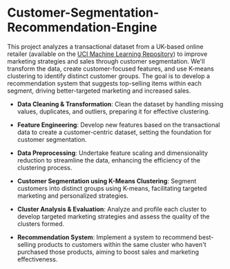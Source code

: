 # Customer-Segmentation-Recommendation-Engine

This project analyzes a transactional dataset from a UK-based online retailer (available on the [UCI Machine Learning Repository](https://archive.ics.uci.edu/dataset/352/online+retail)) to improve marketing strategies and sales through customer segmentation. We'll transform the data, create customer-focused features, and use K-means clustering to identify distinct customer groups. The goal is to develop a recommendation system that suggests top-selling items within each segment, driving better-targeted marketing and increased sales.

- **Data Cleaning & Transformation**: Clean the dataset by handling missing values, duplicates, and outliers, preparing it for effective clustering.

    
- **Feature Engineering**: Develop new features based on the transactional data to create a customer-centric dataset, setting the foundation for customer segmentation.

    
- **Data Preprocessing**: Undertake feature scaling and dimensionality reduction to streamline the data, enhancing the efficiency of the clustering process.

    
- **Customer Segmentation using K-Means Clustering**: Segment customers into distinct groups using K-means, facilitating targeted marketing and personalized strategies.

    
- **Cluster Analysis & Evaluation**: Analyze and profile each cluster to develop targeted marketing strategies and assess the quality of the clusters formed.

    
- **Recommendation System**: Implement a system to recommend best-selling products to customers within the same cluster who haven't purchased those products, aiming to boost sales and marketing effectiveness.
